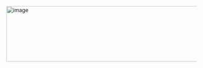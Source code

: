 <img width="870" height="149" alt="image" src="https://github.com/user-attachments/assets/7eead5e8-b15e-445c-8439-ea13855f8d33" />
